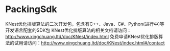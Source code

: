 # PackingSdk
KNest优化排版算法的二次开发包，包含有C++、Java、C#、Python(进行中)等开发语言配套的SDK包 
KNest优化排版算法的相关文档请访问：http://www.xingchuang.ltd/doc/KNest/index.html 
免费申请KNest优化排版算法的试用请访问：http://www.xingchuang.ltd/doc/KNest/index.html#/contact
